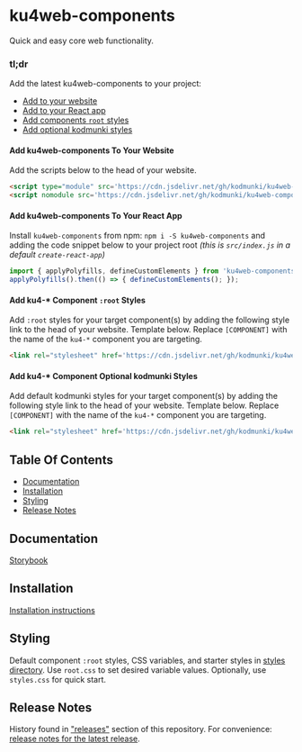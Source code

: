 # ku4web-components
Quick and easy core web functionality.

### tl;dr
Add the latest ku4web-components to your project:
* [Add to your website](#add-ku4web-components-to-your-website)
* [Add to your React app](##add-ku4web-components-to-your-react-app)
* [Add components `root` styles](#add-ku4-*-component-root-Styles)
* [Add optional kodmunki styles](#add-ku4-*-Component-optional-kodmunki-styles)

#### Add ku4web-components To Your Website
Add the scripts below to the head of your website.

```html
<script type="module" src='https://cdn.jsdelivr.net/gh/kodmunki/ku4web-components@latest/dist/ku4web-components.esm.js'></script>
<script nomodule src='https://cdn.jsdelivr.net/gh/kodmunki/ku4web-components@latest/dist/ku4web-components.js'></script>
```

#### Add ku4web-components To Your React App
Install `ku4web-components` from npm: `npm i -S ku4web-components` 
and adding the code snippet below to your project root 
_(this is `src/index.js` in a default `create-react-app`)_

```javascript
import { applyPolyfills, defineCustomElements } from 'ku4web-components/loader';
applyPolyfills().then(() => { defineCustomElements(); });
```

#### Add ku4-* Component `:root` Styles
Add `:root` styles for your target component(s) by adding the following style 
link to the head of your website. Template below.
Replace `[COMPONENT]` with the name of the `ku4-*` component you are targeting.

```html
<link rel="stylesheet" href='https://cdn.jsdelivr.net/gh/kodmunki/ku4web-components@latest/styles/[COMPONENT]/root.css' />
```

#### Add ku4-* Component Optional kodmunki Styles
Add default kodmunki styles for your target component(s) by adding the following 
style link to the head of your website. Template below.
Replace `[COMPONENT]` with the name of the `ku4-*` component you are targeting.

```html
<link rel="stylesheet" href='https://cdn.jsdelivr.net/gh/kodmunki/ku4web-components@latest/styles/[COMPONENT]/styles.css' />
```

## Table Of Contents
* [Documentation](#documentation)
* [Installation](#installation)
* [Styling](#styling)
* [Release Notes](#release-notes)

## Documentation
[Storybook](https://kodmunki.github.io/storybook)

## Installation
[Installation instructions](http://kodmunki.github.io/storybook/index.html?path=/story/overview-about--page#installation)

## Styling
Default component `:root` styles, CSS variables, and starter styles in
[styles directory](./styles). Use `root.css` to set desired variable values.
Optionally, use `styles.css` for quick start.

## Release Notes
History found in ["releases"](https://github.com/kodmunki/ku4web-components/releases) section of this repository.
For convenience: [release notes for the latest release](https://github.com/kodmunki/ku4web-components/releases/latest).
